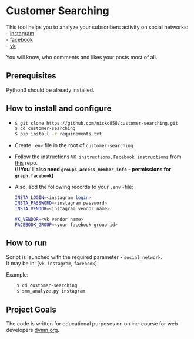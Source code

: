 # Customer Searching

This tool helps you to analyze your subscribers activity on social networks:  
     - [instagram](https://www.instagram.com/)  
     - [facebook](https://www.facebook.com/)  
     - [vk](https://vk.com/)  

You will know, who comments and likes your posts most of all.

## Prerequisites

Python3 should be already installed.

## How to install and configure

- ```bash
  $ git clone https://github.com/nicko858/customer-searching.git
  $ cd customer-searching
  $ pip install -r requirements.txt
  ```

- Create `.env` file in the root of `customer-searching`
- Follow the instructions `VK instructions`, `Facebook instructions` from [this](https://github.com/nicko858/smm-reposting) repo.  
**(!!You'll also need `groups_access_member_info` - permissions for `graph.facebook`)**
- Also, add the following records to your `.env` -file:

    ```bash
    INSTA_LOGIN=<instagram login>
    INSTA_PASSWORD=<instagram password>
    INSTA_VENDOR=<instagram vendor name>

    VK_VENDOR=<vk vendor name>
    FACEBOOK_GROUP=<your facebook group id>
    ```

## How to run

Script is launched with the required parameter - `social_network`.  
It may be in:  [`vk`, `instagram`, `facebook`]  

Example:

```bash
    $ cd customer-searching
    $ smm_analyze.py instagram
```

## Project Goals

The code is written for educational purposes on online-course for web-developers [dvmn.org](https://dvmn.org/).
